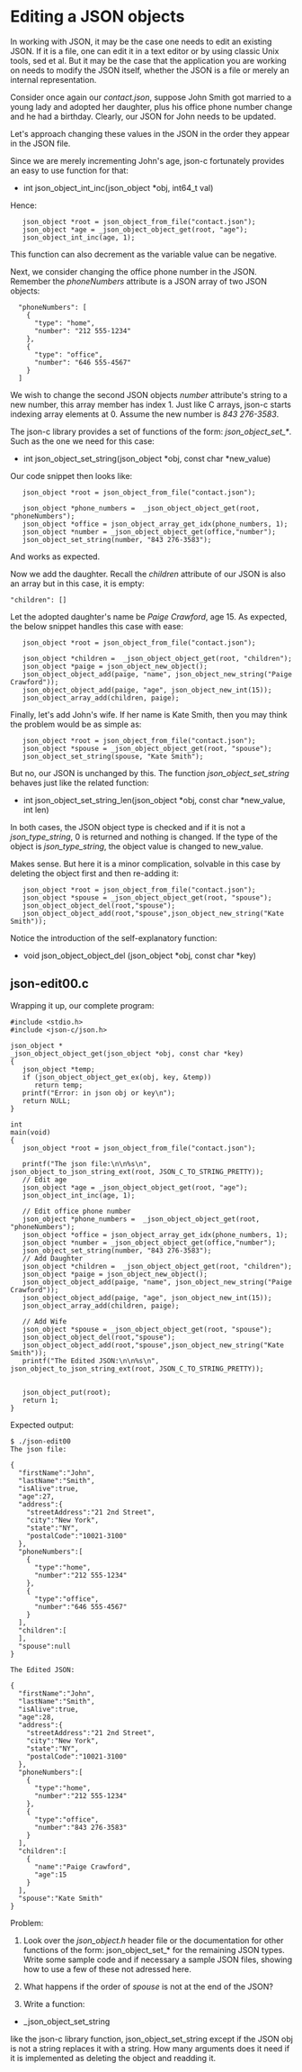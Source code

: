 # Editing a JSON objects

In working with JSON, it may be the case one needs to edit an existing JSON. If it is a file, one can edit it in a text editor or by using classic Unix tools, sed et al. But it may be the case that the application you are working on needs to modify the JSON itself, whether the JSON is a file or merely an internal representation.

Consider once again our _*contact.json*_, suppose John Smith got married to a young lady and adopted her daughter, plus his office phone number change and he had a birthday. Clearly, our JSON for John needs to be updated.

Let's approach changing these values in the JSON in the order they appear in the JSON file. 

Since we are merely incrementing John's age, json-c fortunately provides an easy to use function for that:

- int json_object_int_inc(json_object \*obj, int64_t val)

Hence:

```
   json_object *root = json_object_from_file("contact.json");
   json_object *age = _json_object_object_get(root, "age");
   json_object_int_inc(age, 1);
```

This function can also decrement as the variable value can be negative.

Next, we consider changing the office phone number in the JSON. Remember the _*phoneNumbers*_ attribute is a JSON array of two JSON objects:

```
  "phoneNumbers": [
    {
      "type": "home",
      "number": "212 555-1234"
    },
    {
      "type": "office",
      "number": "646 555-4567"
    }
  ]
```

We wish to change the second JSON objects _*number*_ attribute's string to a new number, this array member has index 1. Just like C arrays, json-c starts indexing array elements at 0. Assume the new number is _843 276-3583_.

The json-c library provides a set of functions of the form: _*json\_object\_set\_\**_. Such as  the one we need for this case:

- int json_object_set_string(json_object \*obj, const char \*new_value)

Our code snippet then looks like:

```
   json_object *root = json_object_from_file("contact.json");
   
   json_object *phone_numbers =  _json_object_object_get(root, "phoneNumbers");
   json_object *office = json_object_array_get_idx(phone_numbers, 1);
   json_object *number = _json_object_object_get(office,"number");
   json_object_set_string(number, "843 276-3583");
```

And works as expected.

Now we add the daughter. Recall the _*children*_ attribute of our JSON is also an array but in this case, it is empty:


```
"children": []
```

Let the adopted daughter's name be _*Paige Crawford*_, age 15. As expected, the below snippet handles this case with ease:

```
   json_object *root = json_object_from_file("contact.json");

   json_object *children =  _json_object_object_get(root, "children");
   json_object *paige = json_object_new_object();
   json_object_object_add(paige, "name", json_object_new_string("Paige Crawford"));
   json_object_object_add(paige, "age", json_object_new_int(15));
   json_object_array_add(children, paige);
```

Finally, let's add John's wife. If her name is Kate Smith, then you may think the problem would be as simple as:

```
   json_object *root = json_object_from_file("contact.json");
   json_object *spouse = _json_object_object_get(root, "spouse");
   json_object_set_string(spouse, "Kate Smith");
```

But no, our JSON is unchanged by this. The function _*json_object_set_string*_ behaves just like the related function:

- int json_object_set_string_len(json_object \*obj, const char \*new_value, int len)

In both cases, the JSON object type is checked and if it is not a _*json_type_string*_, 0 is returned and nothing is changed. If the type of the object is _*json_type_string*_, the object value is changed to new_value.

Makes sense. But here it is a minor complication, solvable in this case by deleting the object first and then re-adding it:

```
   json_object *root = json_object_from_file("contact.json");
   json_object *spouse = _json_object_object_get(root, "spouse");
   json_object_object_del(root,"spouse");
   json_object_object_add(root,"spouse",json_object_new_string("Kate Smith"));
```

Notice the introduction of the self-explanatory function:

- void 	json_object_object_del (json_object \*obj, const char \*key)

## json-edit00.c

Wrapping it up, our complete program:

```
#include <stdio.h>
#include <json-c/json.h>

json_object *
_json_object_object_get(json_object *obj, const char *key)
{
   json_object *temp;
   if (json_object_object_get_ex(obj, key, &temp))
      return temp;
   printf("Error: in json obj or key\n");
   return NULL;
}

int
main(void)
{
   json_object *root = json_object_from_file("contact.json");
   
   printf("The json file:\n\n%s\n", json_object_to_json_string_ext(root, JSON_C_TO_STRING_PRETTY));
   // Edit age
   json_object *age = _json_object_object_get(root, "age");
   json_object_int_inc(age, 1);

   // Edit office phone number
   json_object *phone_numbers =  _json_object_object_get(root, "phoneNumbers");
   json_object *office = json_object_array_get_idx(phone_numbers, 1);
   json_object *number = _json_object_object_get(office,"number");
   json_object_set_string(number, "843 276-3583");
   // Add Daughter
   json_object *children =  _json_object_object_get(root, "children");
   json_object *paige = json_object_new_object();
   json_object_object_add(paige, "name", json_object_new_string("Paige Crawford"));
   json_object_object_add(paige, "age", json_object_new_int(15));
   json_object_array_add(children, paige);
   
   // Add Wife
   json_object *spouse = _json_object_object_get(root, "spouse");
   json_object_object_del(root,"spouse");
   json_object_object_add(root,"spouse",json_object_new_string("Kate Smith"));
   printf("The Edited JSON:\n\n%s\n", json_object_to_json_string_ext(root, JSON_C_TO_STRING_PRETTY));
   

   json_object_put(root);
   return 1;
}

```

Expected output:

```
$ ./json-edit00
The json file:

{
  "firstName":"John",
  "lastName":"Smith",
  "isAlive":true,
  "age":27,
  "address":{
    "streetAddress":"21 2nd Street",
    "city":"New York",
    "state":"NY",
    "postalCode":"10021-3100"
  },
  "phoneNumbers":[
    {
      "type":"home",
      "number":"212 555-1234"
    },
    {
      "type":"office",
      "number":"646 555-4567"
    }
  ],
  "children":[
  ],
  "spouse":null
}

The Edited JSON:

{
  "firstName":"John",
  "lastName":"Smith",
  "isAlive":true,
  "age":28,
  "address":{
    "streetAddress":"21 2nd Street",
    "city":"New York",
    "state":"NY",
    "postalCode":"10021-3100"
  },
  "phoneNumbers":[
    {
      "type":"home",
      "number":"212 555-1234"
    },
    {
      "type":"office",
      "number":"843 276-3583"
    }
  ],
  "children":[
    {
      "name":"Paige Crawford",
      "age":15
    }
  ],
  "spouse":"Kate Smith"
}

```

Problem:

1. Look over the _*json_object.h*_ header file or the documentation for other functions of the form: json\_object\_set\_* for the remaining JSON types. Write some sample code and if necessary a sample JSON files, showing how to use a few of these not adressed here.

2. What happens if the order of _*spouse*_ is not at the end of the JSON?

3. Write a function:
- _json_object_set_string

like the json-c library function, json_object_set_string except if the JSON obj is not a string replaces it with a string. How many arguments does it need if it is implemented as deleting the object and readding it.

